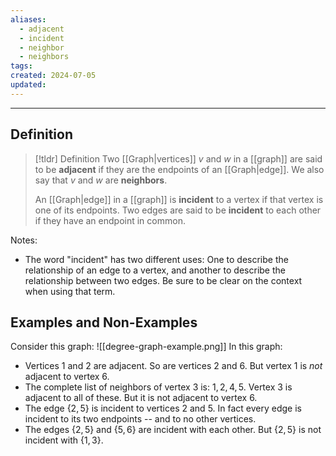 ```yaml
---
aliases:
  - adjacent
  - incident
  - neighbor
  - neighbors
tags: 
created: 2024-07-05
updated:
---
```

---
## Definition 

> [!tldr] Definition
> Two [[Graph|vertices]] $v$ and $w$ in a [[graph]] are said to be **adjacent** if they are the endpoints of an [[Graph|edge]]. We also say that $v$ and $w$ are **neighbors**. 
> 
> An [[Graph|edge]] in a [[graph]] is **incident** to a vertex if that vertex is one of its endpoints. Two edges are said to be **incident** to each other if they have an endpoint in common. 

Notes: 
- The word "incident" has two different uses: One to describe the relationship of an edge to a vertex, and another to describe the relationship between two edges. Be sure to be clear on the context when using that term.

## Examples and Non-Examples

Consider this graph: 
![[degree-graph-example.png]]
In this graph:
- Vertices $1$ and $2$ are adjacent. So are vertices $2$ and $6$. But vertex $1$ is *not* adjacent to vertex $6$. 
- The complete list of neighbors of vertex $3$ is: $1,2,4,5$. Vertex $3$ is adjacent to all of these. But it is not adjacent to vertex $6$. 
- The edge $\{2,5\}$ is incident to vertices $2$ and $5$. In fact every edge is incident to its two endpoints -- and to no other vertices. 
- The edges $\{2,5\}$ and $\{5,6\}$ are incident with each other. But $\{2,5\}$ is not incident with $\{1,3\}$. 
